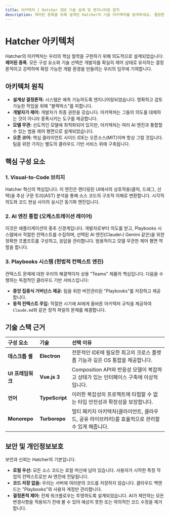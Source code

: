 ```yaml
---
title: 아키텍처 | Hatcher IDE 기술 설계 및 엔지니어링 원칙
description: 제어된 증폭을 위해 설계된 Hatcher의 기술 아키텍처를 탐색하세요. 결정론적 설계, 모델 비종속적 접근법, 오픈소스 엔지니어링 원칙에 대해 알아보세요.
---
```


# Hatcher 아키텍처

Hatcher의 아키텍처는 우리의 핵심 철학을 구현하기 위해 의도적으로 설계되었습니다: **제어된 증폭**. 모든 구성 요소와 기술 선택은 개발자를 확실히 제어 상태로 유지하는 결정론적이고 강력하며 확장 가능한 개발 환경을 만들려는 우리의 임무에 기여합니다.

## 아키텍처 원칙

- **설계상 결정론적:** 시스템은 예측 가능하도록 엔지니어링되었습니다. 명확하고 검토 가능한 작업을 위해 "블랙박스"를 피합니다.
- **개발자가 제어:** 개발자가 최종 권한을 갖습니다. 아키텍처는 그들의 의도를 대체하는 것이 아니라 증폭시키는 도구를 제공합니다.
- **모델 무관:** 선도적인 모델에 최적화되어 있지만, 아키텍처는 여러 AI 엔진과 통합할 수 있는 범용 제어 평면으로 설계되었습니다.
- **오픈 코어:** 핵심 클라이언트 사이드 IDE는 오픈소스(MIT)이며 항상 그럴 것입니다. 팀을 위한 가치는 별도의 클라우드 기반 서비스 위에 구축됩니다.

## 핵심 구성 요소

### 1. Visual-to-Code 브리지

Hatcher 혁신의 핵심입니다. 이 엔진은 렌더링된 UI에서의 상호작용(클릭, 드래그, 선택)을 추상 구문 트리(AST) 분석을 통해 소스 코드의 구조적 이해로 변환합니다. 시각적 의도와 코드 현실 사이의 실시간 동기화 엔진입니다.

### 2. AI 엔진 통합 (오케스트레이션 레이어)

이것은 애플리케이션의 중추 신경계입니다. 개발자로부터 의도를 받고, Playbooks 시스템에서 적절한 컨텍스트를 수집하며, 선택된 AI 엔진(Claude나 Gemini 같은)을 위한 정확한 프롬프트를 구성하고, 응답을 관리합니다. 범용적이고 모델 무관한 제어 평면 역할을 합니다.

### 3. Playbooks 시스템 (헌법적 컨텍스트 엔진)

컨텍스트 문제에 대한 우리의 해결책이자 상용 "Teams" 제품의 핵심입니다. 다음을 수행하는 독점적인 클라우드 기반 서비스입니다:

- **중앙 집중식 거버넌스 제공:** 팀을 위한 버전관리된 "Playbooks"를 저장하고 제공합니다.
- **동적 컨텍스트 주입:** 적절한 시기에 AI에게 올바른 아키텍처 규칙을 제공하여 `Claude.md`와 같은 정적 파일의 문제를 해결합니다.

## 기술 스택 근거

| 구성 요소         | 기술           | 선택 이유                                                                                         |
| :---------------- | :------------- | :------------------------------------------------------------------------------------------------ |
| **데스크톱 셸**   | **Electron**   | 전문적인 IDE에 필요한 최고의 크로스 플랫폼 기능과 깊은 OS 통합을 제공합니다.                      |
| **UI 프레임워크** | **Vue.js 3**   | Composition API와 반응성 모델이 복잡하고 상태가 있는 인터페이스 구축에 이상적입니다.              |
| **언어**          | **TypeScript** | 이러한 복잡성의 프로젝트에 타협할 수 없는 타입 안전성과 확장성을 보장합니다.                      |
| **Monorepo**      | **Turborepo**  | 멀티 패키지 아키텍처(클라이언트, 클라우드, 공유 라이브러리)를 효율적으로 관리할 수 있게 해줍니다. |

## 보안 및 개인정보보호

보안과 신뢰는 Hatcher의 기본입니다.

- **로컬 우선:** 모든 소스 코드는 로컬 머신에 남아 있습니다. 사용자가 시작한 특정 작업의 컨텍스트로만 AI 엔진에 전달됩니다.
- **코드 저장 없음:** 우리는 서버에 여러분의 코드를 저장하지 않습니다. 클라우드 백엔드는 "Playbooks"와 사용자 계정만 관리합니다.
- **결정론적 제어:** 전체 워크플로우는 투명하도록 설계되었습니다. AI가 제안하는 모든 변경사항을 적용되기 전에 볼 수 있어 예상치 못한 또는 악의적인 코드 수정을 제거합니다.
